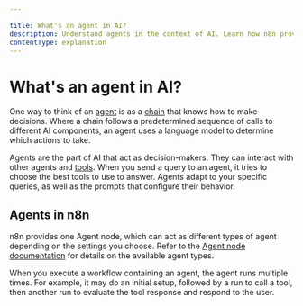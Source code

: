 ```yaml
---

title: What's an agent in AI?
description: Understand agents in the context of AI. Learn how n8n provides agents.
contentType: explanation
---
```


# What's an agent in AI?

One way to think of an [agent](/glossary.md#ai-agent) is as a [chain](/advanced-ai/examples/understand-chains.md) that knows how to make decisions. Where a chain follows a predetermined sequence of calls to different AI components, an agent uses a language model to determine which actions to take.

Agents are the part of AI that act as decision-makers. They can interact with other agents and [tools](/glossary.md#ai-tool). When you send a query to an agent, it tries to choose the best tools to use to answer. Agents adapt to your specific queries, as well as the prompts that configure their behavior.

## Agents in n8n

n8n provides one Agent node, which can act as different types of agent depending on the settings you choose. Refer to the [Agent node documentation](/integrations/builtin/cluster-nodes/root-nodes/n8n-nodes-langchain.agent/index.md) for details on the available agent types.

When you execute a workflow containing an agent, the agent runs multiple times. For example, it may do an initial setup, followed by a run to call a tool, then another run to evaluate the tool response and respond to the user.
